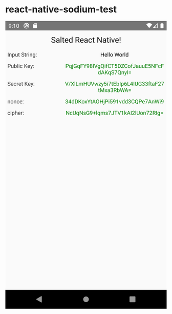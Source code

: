 # react-native-sodium-test

![alt text](https://github.com/valdislav-dev/react-native-sodium-test/blob/master/screenshot.png)
